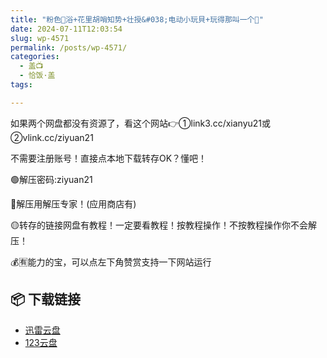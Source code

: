 ```yaml
---
title: "粉色🌸浴+花里胡哨知势+壮授&#038;电动小玩貝+玩得那叫一个🌸"
date: 2024-07-11T12:03:54
slug: wp-4571
permalink: /posts/wp-4571/
categories:
  - 盖📺
  - 恰饭·盖
tags:

---
```


如果两个网盘都没有资源了，看这个网站👉①link3.cc/xianyu21或②vlink.cc/ziyuan21

不需要注册账号！直接点本地下载转存OK？懂吧！

🟢解压密码:ziyuan21

🔵解压用解压专家！(应用商店有)

🟡转存的链接网盘有教程！一定要看教程！按教程操作！不按教程操作你不会解压！

💰🈶能力的宝，可以点左下角赞赏支持一下网站运行

## 📦 下载链接
- [迅雷云盘](https://blziyuan21.com/pay-download/4571?key=9ed0e86aa1&down_id=0)
- [123云盘](https://blziyuan21.com/pay-download/4571?key=9ed0e86aa1&down_id=1)

